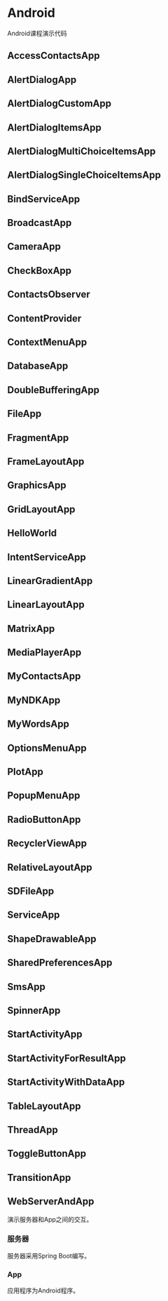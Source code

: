 # Android
Android课程演示代码

## AccessContactsApp
## AlertDialogApp
## AlertDialogCustomApp
## AlertDialogItemsApp
## AlertDialogMultiChoiceItemsApp
## AlertDialogSingleChoiceItemsApp
## BindServiceApp
## BroadcastApp
## CameraApp
## CheckBoxApp
## ContactsObserver
## ContentProvider
## ContextMenuApp
## DatabaseApp
## DoubleBufferingApp
## FileApp
## FragmentApp
## FrameLayoutApp
## GraphicsApp
## GridLayoutApp
## HelloWorld
## IntentServiceApp
## LinearGradientApp
## LinearLayoutApp
## MatrixApp
## MediaPlayerApp
## MyContactsApp
## MyNDKApp
## MyWordsApp
## OptionsMenuApp
## PlotApp
## PopupMenuApp
## RadioButtonApp
## RecyclerViewApp
## RelativeLayoutApp
## SDFileApp
## ServiceApp
## ShapeDrawableApp
## SharedPreferencesApp
## SmsApp
## SpinnerApp
## StartActivityApp
## StartActivityForResultApp
## StartActivityWithDataApp
## TableLayoutApp
## ThreadApp
## ToggleButtonApp
## TransitionApp
## WebServerAndApp
演示服务器和App之间的交互。

### 服务器
服务器采用Spring Boot编写。

### App
应用程序为Android程序。
